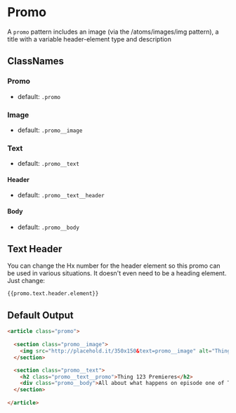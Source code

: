 # Promo

A `promo` pattern includes an image (via the /atoms/images/img pattern), a title with a variable header-element type and description

## ClassNames

### Promo 

* default: `.promo`

### Image

* default: `.promo__image`

### Text

* default: `.promo__text`

#### Header

* default: `.promo__text__header`

#### Body

* default: `.promo__body`

## Text Header

You can change the Hx number for the header element so this promo can be used in various situations. It doesn't even need to be a heading element. Just change:

`{{promo.text.header.element}}`

## Default Output

```html
<article class="promo">
  
  <section class="promo__image">
    <img src="http://placehold.it/350x150&text=promo__image" alt="Thing 123 Promo Image" class="promo__image__img">
  </section>

  <section class="promo__text">
    <h2 class="promo__text__promo">Thing 123 Premieres</h2>
    <div class="promo__body">All about what happens on episode one of Thing 123</div>
  </section>
  
</article>
```